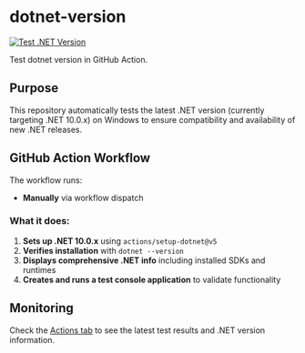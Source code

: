 # dotnet-version

[![Test .NET Version](https://github.com/VaclavElias/dotnet-version/actions/workflows/dotnet-version-test.yml/badge.svg)](https://github.com/VaclavElias/dotnet-version/actions/workflows/dotnet-version-test.yml)

Test dotnet version in GitHub Action.

## Purpose

This repository automatically tests the latest .NET version (currently targeting .NET 10.0.x) on Windows to ensure compatibility and availability of new .NET releases.

## GitHub Action Workflow

The workflow runs:
- **Manually** via workflow dispatch

### What it does:

1. **Sets up .NET 10.0.x** using `actions/setup-dotnet@v5`
2. **Verifies installation** with `dotnet --version`
3. **Displays comprehensive .NET info** including installed SDKs and runtimes
4. **Creates and runs a test console application** to validate functionality

## Monitoring

Check the [Actions tab](https://github.com/VaclavElias/dotnet-version/actions) to see the latest test results and .NET version information.
